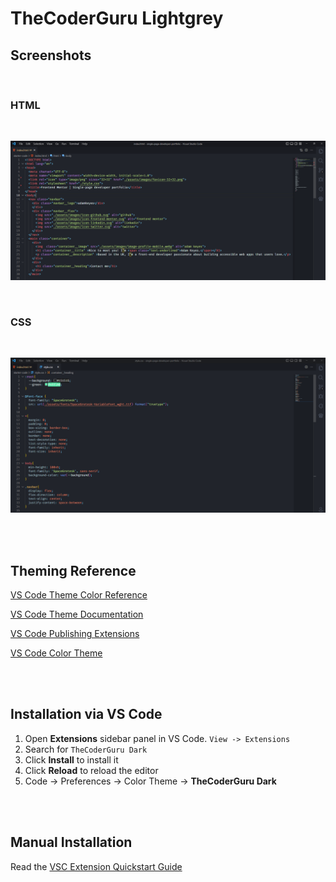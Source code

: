 # TheCoderGuru Lightgrey


## Screenshots

<br>

### HTML

<br>

![](./html_screenshot.png)

<br>

### CSS

<br>

![](./css_screenshot.png)

<br>

<br>

## Theming Reference

[VS Code Theme Color Reference](https://code.visualstudio.com/docs/getstarted/theme-color-reference)

[VS Code Theme Documentation](https://code.visualstudio.com/docs/extensions/themes-snippets-colorizers)

[VS Code Publishing Extensions](https://code.visualstudio.com/docs/extensions/publish-extension)

[VS Code Color Theme](https://code.visualstudio.com/api/extension-guides/color-theme)

<br>

<br>

## Installation via VS Code

1. Open **Extensions** sidebar panel in VS Code. `View -> Extensions`
2. Search for `TheCoderGuru Dark`
3. Click **Install** to install it
4. Click **Reload** to reload the editor
5. Code -> Preferences -> Color Theme -> **TheCoderGuru Dark**

<br>

<br>

## Manual Installation

Read the [VSC Extension Quickstart Guide](https://github.com/TheCoderGuru/thecoderguru_dark/blob/main/vsc-extension-quickstart.md)

